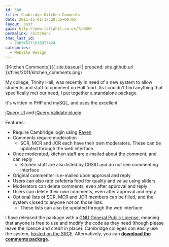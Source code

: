 ```yaml
---
id: 580
title: Cambridge Kitchen Comments
date: 2011-11-01T17:28:35+00:00
layout: post
guid: http://www.tallphil.co.uk/?p=580
permalink: /kitchen/
tmac_last_id:
  - 280345271613927424
categories:
  - Website Design
---
```

![Kitchen Comments]({{ site.baseurl | prepend: site.github.url }}/files/2011/kitchen_comments.png)

My college, Trinity Hall, was recently in need of a new system to allow students and staff to comment on Hall food. As I couldn't find anything that specifically met our need, I put together a standalone package.

It's written in PHP and mySQL, and uses the excellent 

[jQuery UI](http://jqueryui.com/) and [jQuery Validate plugin](http://bassistance.de/jquery-plugins/jquery-plugin-validation/).

Features:

  * Require Cambridge login using [Raven](http://raven.cam.ac.uk/)
  * Comments require moderation 
      * SCR, MCR and JCR each have their own moderators. These can be updated through the web interface.
  * Once moderated, kitchen staff are e-mailed about the comment, and can reply 
      * Kitchen staff are also listed by CRSID and do not see commenting interface
  * Original commenter is e-mailed upon approval and reply
  * Users can also rate cafeteria food for quality and value using sliders
  * Moderators can delete comments, even after approval and reply
  * Users can delete their own comments, even after approval and reply
  * Optional lists of SCR, MCR and JCR members can be filled, and the system closed to anyone not on those lists. 
      * These lists can also be updated through the web interface.

I have released the package with a [GNU General Public License](http://www.gnu.org/licenses/gpl.html), meaning that anyone is free to use and modify the code as they need (though please leave the licence and credit in place). Cambridge colleges can easily use the system, [hosted on the SRCF](http://kcomments.soc.srcf.net/). Alternatively, you can **[download the comments package](http://kcomments.soc.srcf.net/kcomments.zip "Cambridge Kitchen Comments Download").**